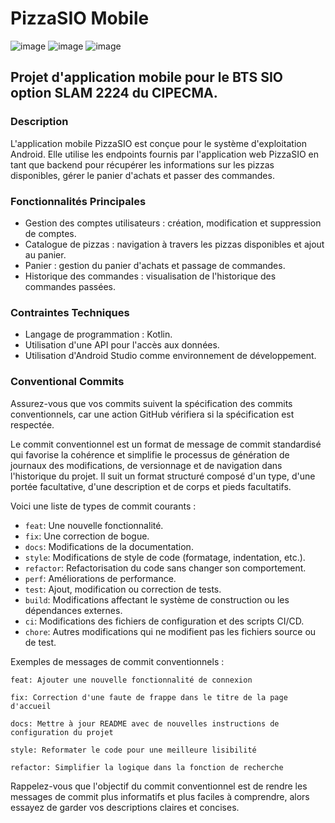 # PizzaSIO Mobile
![image](https://img.shields.io/badge/Kotlin-0095D5?style=for-the-badge&logo=kotlin&logoColor=white) ![image](https://img.shields.io/badge/Android-3DDC84?style=for-the-badge&logo=android&logoColor=white) ![image](https://img.shields.io/badge/Android_Studio-3DDC84?style=for-the-badge&logo=android-studio&logoColor=white)

## Projet d'application mobile pour le BTS SIO option SLAM 2224 du CIPECMA.

### Description
L'application mobile PizzaSIO est conçue pour le système d'exploitation Android. Elle utilise les endpoints fournis par l'application web PizzaSIO en tant que backend pour récupérer les informations sur les pizzas disponibles, gérer le panier d'achats et passer des commandes.

### Fonctionnalités Principales
- Gestion des comptes utilisateurs : création, modification et suppression de comptes.
- Catalogue de pizzas : navigation à travers les pizzas disponibles et ajout au panier.
- Panier : gestion du panier d'achats et passage de commandes.
- Historique des commandes : visualisation de l'historique des commandes passées.

### Contraintes Techniques
- Langage de programmation : Kotlin.
- Utilisation d'une API pour l'accès aux données.
- Utilisation d'Android Studio comme environnement de développement.

### Conventional Commits
Assurez-vous que vos commits suivent la spécification des commits conventionnels, car une action GitHub vérifiera si la spécification est respectée.

Le commit conventionnel est un format de message de commit standardisé qui favorise la cohérence et simplifie le processus de génération de journaux des modifications, de versionnage et de navigation dans l'historique du projet. Il suit un format structuré composé d'un type, d'une portée facultative, d'une description et de corps et pieds facultatifs.

Voici une liste de types de commit courants :

- `feat`: Une nouvelle fonctionnalité.
- `fix`: Une correction de bogue.
- `docs`: Modifications de la documentation.
- `style`: Modifications de style de code (formatage, indentation, etc.).
- `refactor`: Refactorisation du code sans changer son comportement.
- `perf`: Améliorations de performance.
- `test`: Ajout, modification ou correction de tests.
- `build`: Modifications affectant le système de construction ou les dépendances externes.
- `ci`: Modifications des fichiers de configuration et des scripts CI/CD.
- `chore`: Autres modifications qui ne modifient pas les fichiers source ou de test.

Exemples de messages de commit conventionnels :

```
feat: Ajouter une nouvelle fonctionnalité de connexion
```

```
fix: Correction d'une faute de frappe dans le titre de la page d'accueil
```

```
docs: Mettre à jour README avec de nouvelles instructions de configuration du projet
```

```
style: Reformater le code pour une meilleure lisibilité
```

```
refactor: Simplifier la logique dans la fonction de recherche
```

Rappelez-vous que l'objectif du commit conventionnel est de rendre les messages de commit plus informatifs et plus faciles à comprendre, alors essayez de garder vos descriptions claires et concises.
